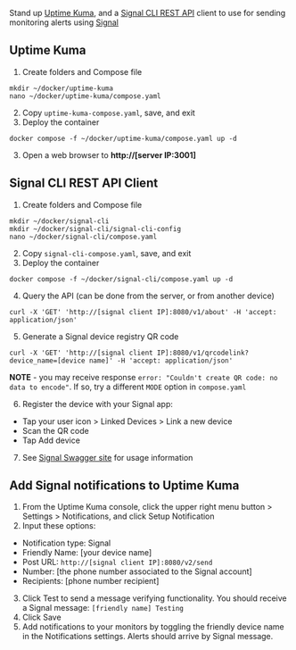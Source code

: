 Stand up [Uptime Kuma](https://github.com/louislam/uptime-kuma), and a [Signal CLI REST API](https://github.com/bbernhard/signal-cli-rest-api) client to use for sending monitoring alerts using [Signal](https://signal.org/)


## Uptime Kuma
1. Create folders and Compose file
```
mkdir ~/docker/uptime-kuma
nano ~/docker/uptime-kuma/compose.yaml
```
2. Copy ```uptime-kuma-compose.yaml```, save, and exit
3. Deploy the container
```
docker compose -f ~/docker/uptime-kuma/compose.yaml up -d
```
3. Open a web browser to **http://[server IP:3001]**


## Signal CLI REST API Client
1. Create folders and Compose file
```
mkdir ~/docker/signal-cli
mkdir ~/docker/signal-cli/signal-cli-config
nano ~/docker/signal-cli/compose.yaml
```
2. Copy ```signal-cli-compose.yaml```, save, and exit
3. Deploy the container
```
docker compose -f ~/docker/signal-cli/compose.yaml up -d
```
4. Query the API (can be done from the server, or from another device)
```
curl -X 'GET' 'http://[signal client IP]:8080/v1/about' -H 'accept: application/json'
```
5. Generate a Signal device registry QR code
```
curl -X 'GET' 'http://[signal client IP]:8080/v1/qrcodelink?device_name=[device name]' -H 'accept: application/json'
```
**NOTE** - you may receive response ```error: "Couldn't create QR code: no data to encode"```. If so, try a different ```MODE``` option in ```compose.yaml```

6. Register the device with your Signal app:
* Tap your user icon > Linked Devices > Link a new device
* Scan the QR code
* Tap Add device
7. See [Signal Swagger site](https://bbernhard.github.io/signal-cli-rest-api/) for usage information


## Add Signal notifications to Uptime Kuma
1. From the Uptime Kuma console, click the upper right menu button > Settings > Notifications, and click Setup Notification
2. Input these options:
* Notification type: Signal
* Friendly Name: [your device name]
* Post URL: ```http://[signal client IP]:8080/v2/send```
* Number: [the phone number associated to the Signal account]
* Recipients: [phone number recipient]
3. Click Test to send a message verifying functionality. You should receive a Signal message: ```[friendly name] Testing```
4. Click Save
5. Add notifications to your monitors by toggling the friendly device name in the Notifications settings. Alerts should arrive by Signal message.